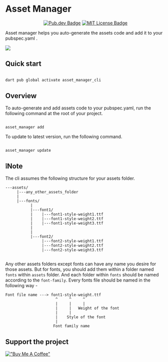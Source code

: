 # Asset Manager

<p align="center">
	<a href="https://github.com/rutvik110/asset_manager_cli"  target="_blank"><img src="https://img.shields.io/pub/v/asset_manager_cli.svg" alt="Pub.dev Badge"></a>
	<a href="https://opensource.org/licenses/MIT" rel="noopener" target="_blank"><img src="https://img.shields.io/badge/license-MIT-purple.svg" alt="MIT License Badge"></a>
</p>

Asset manager helps you auto-generate the assets code and add it to your pubspec.yaml .

<img src="https://github.com/rutvik110/asset_manager_cli/blob/master/assets/add_demo.gif?raw=true">

## Quick start

```DART

dart pub global activate asset_manager_cli

```

## Overview

To auto-generate and add assets code to your pubspec.yaml, run the following command at the root of your project.
```

asset_manager add

```

To update to latest version, run the following command.
```

asset_manager update

```

## ❕Note

The cli assumes the following structure for your assets folder.

```
---assets/
     |---any_other_assets_folder
     |
     |---fonts/
           | 
           |---font1/
           |    |---font1-style-weight1.ttf
           |    |---font1-style-weight2.ttf
           |    |---font1-style-weight3.ttf
           |
           |
           |---font2/
                |---font2-style-weight1.ttf
                |---font2-style-weight2.ttf
                |---font2-style-weight3.ttf
       
```

Any other assets folders except fonts can have any name you desire for those assets. But for fonts, you should add them within a folder named `fonts` within `assets` folder. And each folder within `fonts` should be named according to the `font-family`. Every fonts file should be named in the following way -

```
Font file name ---> font1-style-weight.ttf
                      ^     ^     ^
                      |     |     |
                      |     |   Weight of the font
                      |     |
                      |    Style of the font
                      |
                     Font family name

```

## Support the project

[!["Buy Me A Coffee"](https://www.buymeacoffee.com/assets/img/custom_images/orange_img.png)](https://www.buymeacoffee.com/takrutvik)

